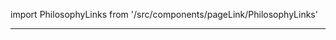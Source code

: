 import PhilosophyLinks from '/src/components/pageLink/PhilosophyLinks'

<PhilosophyLinks component='TuttiAttendanceBook' type='class' project='attendance-management-system' />

--- 

